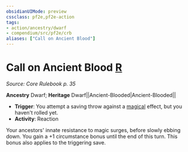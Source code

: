 ```yaml
---
obsidianUIMode: preview
cssclass: pf2e,pf2e-action
tags:
- action/ancestry/dwarf
- compendium/src/pf2e/crb
aliases: ["Call on Ancient Blood"]
---
```

# Call on Ancient Blood [R](rules/core-rulebook/chapter-9-playing-the-game.md#Actions "Reaction")
*Source: Core Rulebook p. 35*  

**Ancestry** Dwarf; **Heritage** Dwarf||Ancient-Blooded|Ancient-Blooded||
- **Trigger**: You attempt a saving throw against a [magical](rules/traits/magical.md "Magical Item Trait") effect, but you haven't rolled yet.
- **Activity**: Reaction

Your ancestors' innate resistance to magic surges, before slowly ebbing down. You gain a +1 circumstance bonus until the end of this turn. This bonus also applies to the triggering save.